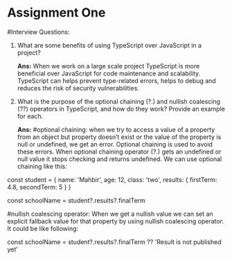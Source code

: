 # Assignment One

#Interview Questions:

1. What are some benefits of using TypeScript over JavaScript in a project?
	
    <b>Ans:</b> When we work on a large scale project TypeScript is more beneficial over JavaScript for code maintenance and scalability. TypeScript can helps prevent type-related errors, helps to debug and reduces the risk of security vulnerabilities.

2. What is the purpose of the optional chaining (?.) and nullish coalescing (??) operators in TypeScript, and how do they work? Provide an example for each.

	<b>Ans:</b> #optional chaining: when we try to access a value of a property from an object but property doesn’t exist or the value of the property is null or undefined, we get an error. Optional chaining is used to avoid these errors. When optional chaining operator (?.) gets an undefined or null value it stops checking and returns undefined. 
  We can use optional chaining like this:
  
  const student = {
        name: 'Mahbir',
        age: 12,
        class: 'two',
        results: {
        firstTerm: 4.8,
        secondTerm: 5
      } 
    }

  const schoolName = student?.results?.finalTerm


 #nullish coalescing operator: When we get a nullish value we can set an explicit fallback value for that property by using nullish coalescing operator. 
 It could be like following:

 const schoolName = student?.results?.finalTerm ?? 'Result is not published yet'


